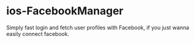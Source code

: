 ios-FacebookManager
===================

Simply fast login and fetch user profiles with Facebook, if you just wanna easily connect facebook.
